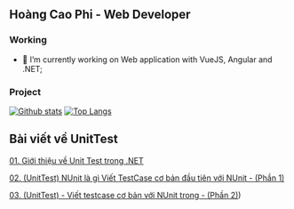  ## Hoàng Cao Phi - Web Developer
 
 ### Working
 - 🔭 I’m currently working on Web application with VueJS, Angular and .NET;
 ### Project
 
[![Github stats](https://github-readme-stats.vercel.app/api?username=hoangcaophi&hide=issues&show_icons=true)](https://github.com/hoangcaophi)
[![Top Langs](https://github-readme-stats.vercel.app/api/top-langs/?username=hoangcaophi&layout=compact)](https://github.com/hoangcaophi)

## Bài viết về UnitTest
[01. Giới thiệu về Unit Test trong .NET](https://github.com/HoangCaoPhi/Posts/blob/main/UnitTest%20c%C6%A1%20b%E1%BA%A3n/01.%20Gi%E1%BB%9Bi%20thi%E1%BB%87u%20v%E1%BB%81%20Unit%20Test%20trong%20.NET.md)

[02. (UnitTest) NUnit là gì Viết TestCase cơ bản đầu tiên với NUnit - (Phần 1)](https://github.com/HoangCaoPhi/Posts/blob/main/UnitTest%20c%C6%A1%20b%E1%BA%A3n/02.%20(UnitTest)%20NUnit%20l%C3%A0%20g%C3%AC%20Vi%E1%BA%BFt%20TestCase%20c%C6%A1%20b%E1%BA%A3n%20%C4%91%E1%BA%A7u%20ti%C3%AAn%20v%E1%BB%9Bi%20NUnit%20-%20(Ph%E1%BA%A7n%201).md)

[03. (UnitTest) - Viết testcase cơ bản với NUnit trong - (Phần 2)](https://github.com/HoangCaoPhi/Posts/blob/main/UnitTest%20c%C6%A1%20b%E1%BA%A3n/03.%20(UnitTest)%20-%20Vi%E1%BA%BFt%20testcase%20c%C6%A1%20b%E1%BA%A3n%20v%E1%BB%9Bi%20NUnit%20trong%20-%20(Ph%E1%BA%A7n%202).md))
